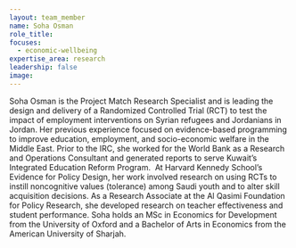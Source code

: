 ```yaml
---
layout: team_member
name: Soha Osman
role_title:
focuses:
  - economic-wellbeing
expertise_area: research
leadership: false
image:
---
```


Soha Osman is the Project Match Research Specialist and is leading the design and delivery of a Randomized Controlled Trial (RCT) to test the impact of employment interventions on Syrian refugees and Jordanians in Jordan. Her previous experience focused on evidence-based programming to improve education, employment, and socio-economic welfare in the Middle East. Prior to the IRC, she worked for the World Bank as a Research and Operations Consultant and generated reports to serve Kuwait’s Integrated Education Reform Program.&nbsp; At Harvard Kennedy School’s Evidence for Policy Design, her work involved research on using RCTs to instill noncognitive values (tolerance) among Saudi youth and to alter skill acquisition decisions. As a Research Associate at the Al Qasimi Foundation for Policy Research, she developed research on teacher effectiveness and student performance. Soha holds an MSc in Economics for Development from the University of Oxford and a Bachelor of Arts in Economics from the American University of Sharjah.&nbsp;